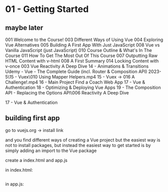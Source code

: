 # 01 - Getting Started

## maybe later

001 Welcome to the Course!
003 Different Ways of Using Vue
004 Exploring Vue Alternatives
005 Building A First App With Just JavaScript
008 Vue vs Vanilla JavaScript (just JavaScript)
010 Course Outline & What's In The Course
011 How To Get The Most Out Of This Course
007 Outputting Raw HTML Content with v-html
008 A First Summary
014 Locking Content with v-once
003 Vue Reactivity A Deep Dive
14 - Animations & Transitions
Udemy - Vue - The Complete Guide (incl. Router & Composition API) 2023-5\15 - Vuex\010 Using Mapper Helpers.mp4
15 - Vuex -> 016 A Challenge!.mp4
16 - Main Project Find a Coach Web App
17 - Vue & Authentication
18 - Optimizing & Deploying Vue Apps
19 - The Composition API - Replacing the Options API\006 Reactivity A Deep Dive

17 - Vue & Authentication

## building first app

go to vuejs.org -> install link

and you find different ways of creating a Vue project but the easiest way is not to install packages, but instead the easiest way to get started is by simply adding an import to the Vue package

create a index.html and app.js

in index.html:

```html

```

in app.js:

```javascript

```
